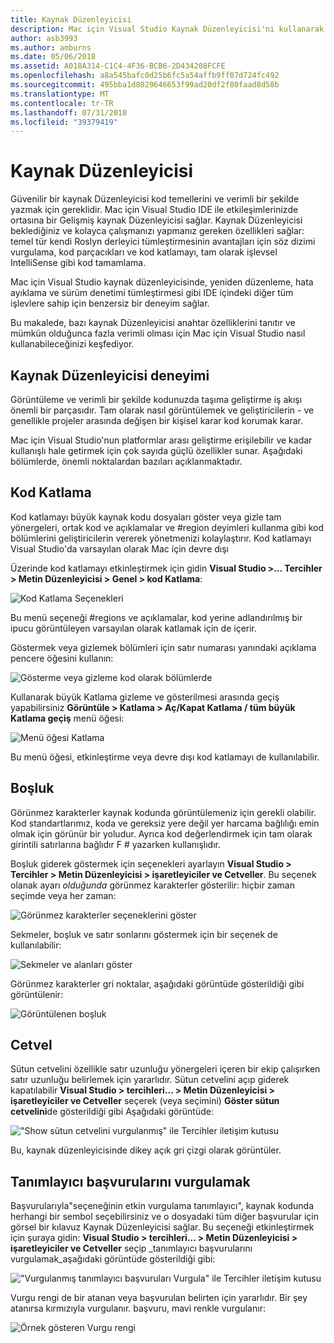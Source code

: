 ```yaml
---
title: Kaynak Düzenleyicisi
description: Mac için Visual Studio Kaynak Düzenleyicisi'ni kullanarak
author: asb3993
ms.author: amburns
ms.date: 05/06/2018
ms.assetid: A018A314-C1C4-4F36-BCB6-2D434208FCFE
ms.openlocfilehash: a8a545bafc0d25b6fc5a54affb9ff07d724fc492
ms.sourcegitcommit: 495bba1d8029646653f99ad20df2f80faad8d58b
ms.translationtype: MT
ms.contentlocale: tr-TR
ms.lasthandoff: 07/31/2018
ms.locfileid: "39379419"
---
```

# <a name="source-editor"></a>Kaynak Düzenleyicisi

Güvenilir bir kaynak Düzenleyicisi kod temellerini ve verimli bir şekilde yazmak için gereklidir. Mac için Visual Studio IDE ile etkileşimlerinizde ortasına bir Gelişmiş kaynak Düzenleyicisi sağlar. Kaynak Düzenleyicisi beklediğiniz ve kolayca çalışmanızı yapmanız gereken özellikleri sağlar: temel tür kendi Roslyn derleyici tümleştirmesinin avantajları için söz dizimi vurgulama, kod parçacıkları ve kod katlamayı, tam olarak işlevsel IntelliSense gibi kod tamamlama.

Mac için Visual Studio kaynak düzenleyicisinde, yeniden düzenleme, hata ayıklama ve sürüm denetimi tümleştirmesi gibi IDE içindeki diğer tüm işlevlere sahip için benzersiz bir deneyim sağlar.

Bu makalede, bazı kaynak Düzenleyicisi anahtar özelliklerini tanıtır ve mümkün olduğunca fazla verimli olması için Mac için Visual Studio nasıl kullanabileceğinizi keşfediyor.

## <a name="the-source-editor-experience"></a>Kaynak Düzenleyicisi deneyimi

Görüntüleme ve verimli bir şekilde kodunuzda taşıma geliştirme iş akışı önemli bir parçasıdır. Tam olarak nasıl görüntülemek ve geliştiricilerin - ve genellikle projeler arasında değişen bir kişisel karar kod korumak karar.

Mac için Visual Studio'nun platformlar arası geliştirme erişilebilir ve kadar kullanışlı hale getirmek için çok sayıda güçlü özellikler sunar. Aşağıdaki bölümlerde, önemli noktalardan bazıları açıklanmaktadır.

## <a name="code-folding"></a>Kod Katlama

Kod katlamayı büyük kaynak kodu dosyaları göster veya gizle tam yönergeleri, ortak kod ve açıklamalar ve #region deyimleri kullanma gibi kod bölümlerini geliştiricilerin vererek yönetmenizi kolaylaştırır. Kod katlamayı Visual Studio'da varsayılan olarak Mac için devre dışı

Üzerinde kod katlamayı etkinleştirmek için gidin **Visual Studio >... Tercihler > Metin Düzenleyicisi > Genel > kod Katlama**:

![Kod Katlama Seçenekleri](media/source-editor-image1.png)

Bu menü seçeneği #regions ve açıklamalar, kod yerine adlandırılmış bir ipucu görüntüleyen varsayılan olarak katlamak için de içerir.

Göstermek veya gizlemek bölümleri için satır numarası yanındaki açıklama pencere öğesini kullanın:

 ![Gösterme veya gizleme kod olarak bölümlerde](media/source-editor-image2.png)

Kullanarak büyük Katlama gizleme ve gösterilmesi arasında geçiş yapabilirsiniz **Görüntüle > Katlama > Aç/Kapat Katlama / tüm büyük Katlama geçiş** menü öğesi:

 ![Menü öğesi Katlama](media/source-editor-image19.png)

Bu menü öğesi, etkinleştirme veya devre dışı kod katlamayı de kullanılabilir.

## <a name="white-space"></a>Boşluk

Görünmez karakterler kaynak kodunda görüntülemeniz için gerekli olabilir. Kod standartlarımız, koda ve gereksiz yere değil yer harcama bağlılığı emin olmak için görünür bir yoludur. Ayrıca kod değerlendirmek için tam olarak girintili satırlarına bağlıdır F # yazarken kullanışlıdır.

Boşluk giderek göstermek için seçenekleri ayarlayın **Visual Studio > Tercihler > Metin Düzenleyicisi > işaretleyiciler ve Cetveller**. Bu seçenek olanak ayarı _olduğunda_ görünmez karakterler gösterilir: hiçbir zaman seçimde veya her zaman:

 ![Görünmez karakterler seçeneklerini göster](media/source-editor-image3.png)

Sekmeler, boşluk ve satır sonlarını göstermek için bir seçenek de kullanılabilir:

 ![Sekmeler ve alanları göster](media/source-editor-image4.png)

 Görünmez karakterler gri noktalar, aşağıdaki görüntüde gösterildiği gibi görüntülenir:

 ![Görüntülenen boşluk](media/source-editor-image22.png)

## <a name="ruler"></a>Cetvel

Sütun cetvelini özellikle satır uzunluğu yönergeleri içeren bir ekip çalışırken satır uzunluğu belirlemek için yararlıdır. Sütun cetvelini açıp giderek kapatılabilir **Visual Studio > tercihleri... > Metin Düzenleyicisi > işaretleyiciler ve Cetveller** seçerek (veya seçimini) **Göster sütun cetvelini**de gösterildiği gibi Aşağıdaki görüntüde:

 !["Show sütun cetvelini vurgulanmış" ile Tercihler iletişim kutusu](media/source-editor-image5.png)

 Bu, kaynak düzenleyicisinde dikey açık gri çizgi olarak görüntüler.

## <a name="highlight-identifier-references"></a>Tanımlayıcı başvurularını vurgulamak

Başvurularıyla"seçeneğinin etkin vurgulama tanımlayıcı", kaynak kodunda herhangi bir sembol seçebilirsiniz ve o dosyadaki tüm diğer başvurular için görsel bir kılavuz Kaynak Düzenleyicisi sağlar. Bu seçeneği etkinleştirmek için şuraya gidin: **Visual Studio > tercihleri... > Metin Düzenleyicisi > işaretleyiciler ve Cetveller** seçip _tanımlayıcı başvurularını vurgulamak_aşağıdaki görüntüde gösterildiği gibi:

!["Vurgulanmış tanımlayıcı başvuruları Vurgula" ile Tercihler iletişim kutusu](media/source-editor-image6.png)

Vurgu rengi de bir atanan veya başvurulan belirten için yararlıdır. Bir şey atanırsa kırmızıyla vurgulanır. başvuru, mavi renkle vurgulanır:

![Örnek gösteren Vurgu rengi](media/source-editor-image7.png)
